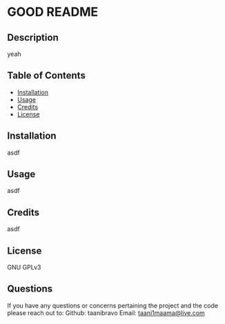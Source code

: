 # GOOD README

## Description
yeah

## Table of Contents
* [Installation](#installation)
* [Usage](#usage)
* [Credits](#credits)
* [License](#license)

## Installation
asdf

## Usage
asdf

## Credits
asdf

## License
GNU GPLv3

## Questions
If you have any questions or concerns pertaining the project and the code please reach out to:
Github: taanibravo
Email: taani1maama@live.com
